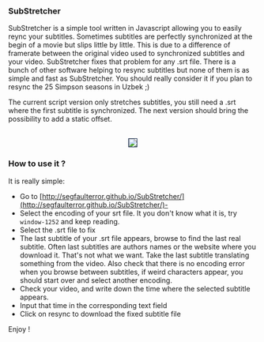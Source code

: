 ### SubStretcher

SubStretcher is a simple tool written in Javascript allowing you to easily reync your subtitles. Sometimes subtitles are perfectly synchronized at the begin of a movie but slips little by little. This is due to a difference of framerate between the original video used to synchronized subtitles and your video. SubStretcher fixes that problem for any .srt file. There is a bunch of other software helping to resync subtitles but none of them is as simple and fast as SubStretcher. You should really consider it if you plan to resync the 25 Simpson seasons in Uzbek ;)

The current script version only stretches subtitles, you still need a .srt where the first subtitle is synchronized. The next version should bring the possibility to add a static offset.
<p align="center">
<br/>
<img src="http://www.mathieusavy.com/images/substretcher.jpg" style="border:1px solid #021a40"/>
<br/>
</p>

### How to use it ?

It is really simple:

- Go to [http://segfaulterror.github.io/SubStretcher/](http://segfaulterror.github.io/SubStretcher/)-
- Select the encoding of your srt file. It you don't know what it is, try `window-1252` and keep reading.
- Select the .srt file to fix
- The last subtitle of your .srt file appears, browse to find the last real subtitle. Often last subtitles are authors names or the website where you download it. That's not what we want. Take the last subtitle translating something from the video. Also check that there is no encoding error when you browse between subtitles, if weird characters appear, you should start over and select another encoding.
- Check your video, and write down the time where the selected subtitle appears.
- Input that time in the corresponding text field
- Click on resync to download the fixed subtitle file

Enjoy !
